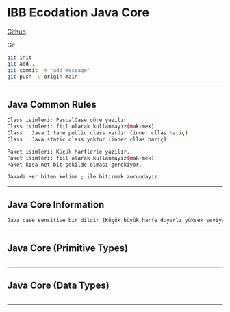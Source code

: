 # IBB Ecodation Java Core
[Github](https://github.com/orcunasik91/ibb_ecodation_javacore.git)

Git
```sh
git init
git add .
git commit -m "add message"
git push -u origin main
```
---

## Java Common Rules
```sh
Class isimleri: PascalCase göre yazılır
Class isimleri: fiil olarak kullanmayız(mak-mek)
Class : Java 1 tane public class vardır (inner cllas hariç)
Class : Java static class yoktur (inner cllas hariç)

Paket isimleri: Küçük harflerle yazılır.
Paket isimleri: fiil olarak kullanmayız(mak-mek)
Paket kısa net bit şekilde olması gerekiyor.

Javada Her biten kelime ; ile bitirmek zorundayız.
```
---

## Java Core Information
```sh
Java case sensitive bir dildir (Küçük büyük harfe duyarlı yüksek seviyeli bir dildir)

```
---

## Java Core (Primitive Types)
```sh

```
---

## Java Core (Data Types)
```sh

```
---